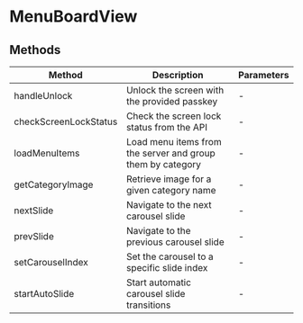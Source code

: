 # MenuBoardView

## Methods

<!-- @vuese:MenuBoardView:methods:start -->
|Method|Description|Parameters|
|---|---|---|
|handleUnlock|Unlock the screen with the provided passkey|-|
|checkScreenLockStatus|Check the screen lock status from the API|-|
|loadMenuItems|Load menu items from the server and group them by category|-|
|getCategoryImage|Retrieve image for a given category name|-|
|nextSlide|Navigate to the next carousel slide|-|
|prevSlide|Navigate to the previous carousel slide|-|
|setCarouselIndex|Set the carousel to a specific slide index|-|
|startAutoSlide|Start automatic carousel slide transitions|-|

<!-- @vuese:MenuBoardView:methods:end -->


